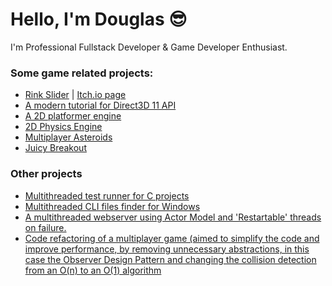 # Hello, I'm Douglas 😎

I'm Professional Fullstack Developer & Game Developer Enthusiast.

### Some game related projects:

- [Rink Slider](https://github.com/douglasselias/rink-slider) | [Itch.io page](https://douglasselias.itch.io/rink-slider)
- [A modern tutorial for Direct3D 11 API](https://github.com/douglasselias/modern-dx11-tutorial)
- [A 2D platformer engine](https://github.com/douglasselias/2d-platformer-engine)
- [2D Physics Engine](https://github.com/douglasselias/2d-physics-engine)
- [Multiplayer Asteroids](https://github.com/douglasselias/multiplayer-asteroids)
- [Juicy Breakout](https://github.com/douglasselias/juicy-breakout)

### Other projects

- [Multithreaded test runner for C projects](https://github.com/douglasselias/test-runner)
- [Multithreaded CLI files finder for Windows](https://github.com/douglasselias/win-finder)
- [A multithreaded webserver using Actor Model and 'Restartable' threads on failure.](https://github.com/douglasselias/actor-model-webserver)
- [Code refactoring of a multiplayer game (aimed to simplify the code and improve performance, by removing unnecessary abstractions, in this case the Observer Design Pattern and changing the collision detection from an O(n) to an O(1) algorithm](https://github.com/douglasselias/meu-primeiro-jogo-multiplayer/commit/d7ae9131f35cfa20c18a382ec51b0912fb29933c)
